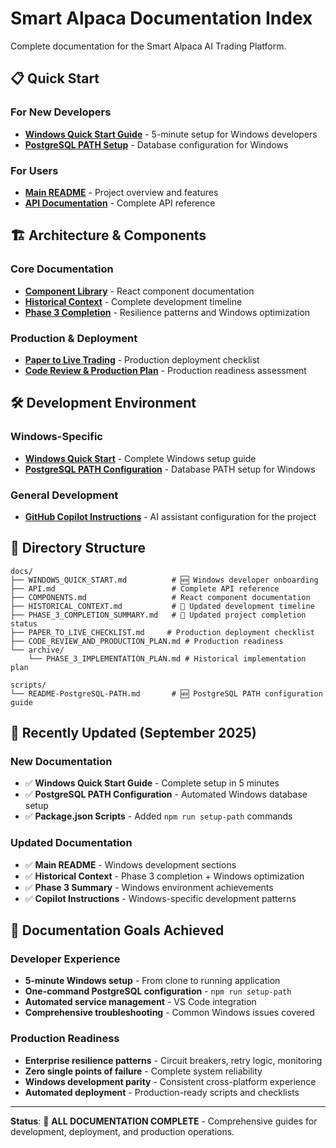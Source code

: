 # Smart Alpaca Documentation Index

Complete documentation for the Smart Alpaca AI Trading Platform.

## 📋 Quick Start

### For New Developers
- **[Windows Quick Start Guide](WINDOWS_QUICK_START.md)** - 5-minute setup for Windows developers
- **[PostgreSQL PATH Setup](../scripts/README-PostgreSQL-PATH.md)** - Database configuration for Windows

### For Users
- **[Main README](../README.md)** - Project overview and features
- **[API Documentation](API.md)** - Complete API reference

## 🏗️ Architecture & Components

### Core Documentation
- **[Component Library](COMPONENTS.md)** - React component documentation
- **[Historical Context](HISTORICAL_CONTEXT.md)** - Complete development timeline
- **[Phase 3 Completion](PHASE_3_COMPLETION_SUMMARY.md)** - Resilience patterns and Windows optimization

### Production & Deployment
- **[Paper to Live Trading](PAPER_TO_LIVE_CHECKLIST.md)** - Production deployment checklist
- **[Code Review & Production Plan](CODE_REVIEW_AND_PRODUCTION_PLAN.md)** - Production readiness assessment

## 🛠️ Development Environment

### Windows-Specific
- **[Windows Quick Start](WINDOWS_QUICK_START.md)** - Complete Windows setup guide
- **[PostgreSQL PATH Configuration](../scripts/README-PostgreSQL-PATH.md)** - Database PATH setup for Windows

### General Development
- **[GitHub Copilot Instructions](../.github/copilot-instructions.md)** - AI assistant configuration for the project

## 📁 Directory Structure

```
docs/
├── WINDOWS_QUICK_START.md          # 🆕 Windows developer onboarding
├── API.md                          # Complete API reference
├── COMPONENTS.md                   # React component documentation  
├── HISTORICAL_CONTEXT.md           # 🔄 Updated development timeline
├── PHASE_3_COMPLETION_SUMMARY.md   # 🔄 Updated project completion status
├── PAPER_TO_LIVE_CHECKLIST.md     # Production deployment checklist
├── CODE_REVIEW_AND_PRODUCTION_PLAN.md # Production readiness
└── archive/
    └── PHASE_3_IMPLEMENTATION_PLAN.md # Historical implementation plan

scripts/
└── README-PostgreSQL-PATH.md       # 🆕 PostgreSQL PATH configuration guide
```

## 🔄 Recently Updated (September 2025)

### New Documentation
- ✅ **Windows Quick Start Guide** - Complete setup in 5 minutes
- ✅ **PostgreSQL PATH Configuration** - Automated Windows database setup
- ✅ **Package.json Scripts** - Added `npm run setup-path` commands

### Updated Documentation  
- ✅ **Main README** - Windows development sections
- ✅ **Historical Context** - Phase 3 completion + Windows optimization
- ✅ **Phase 3 Summary** - Windows environment achievements
- ✅ **Copilot Instructions** - Windows-specific development patterns

## 🎯 Documentation Goals Achieved

### Developer Experience
- **5-minute Windows setup** - From clone to running application
- **One-command PostgreSQL configuration** - `npm run setup-path`
- **Automated service management** - VS Code integration
- **Comprehensive troubleshooting** - Common Windows issues covered

### Production Readiness
- **Enterprise resilience patterns** - Circuit breakers, retry logic, monitoring
- **Zero single points of failure** - Complete system reliability
- **Windows development parity** - Consistent cross-platform experience
- **Automated deployment** - Production-ready scripts and checklists

---

**Status**: 🎉 **ALL DOCUMENTATION COMPLETE** - Comprehensive guides for development, deployment, and production operations.